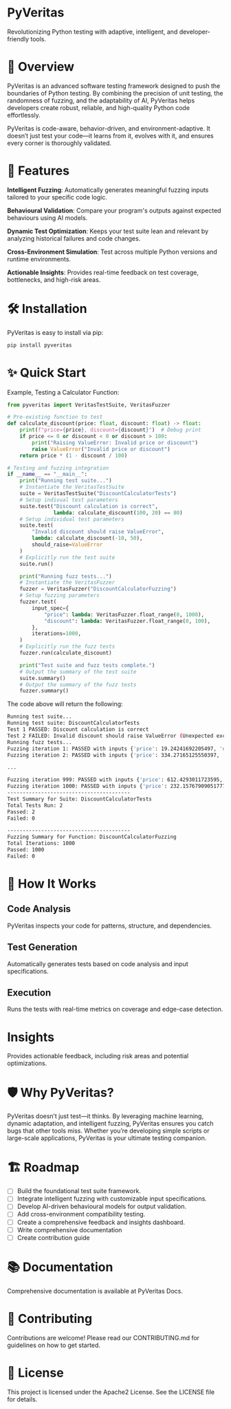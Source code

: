 # PyVeritas

Revolutionizing Python testing with adaptive, intelligent, and developer-friendly tools.

# 🚀 Overview

PyVeritas is an advanced software testing framework designed to push the boundaries of Python testing. By combining the precision of unit testing, the randomness of fuzzing, and the adaptability of AI, PyVeritas helps developers create robust, reliable, and high-quality Python code effortlessly.

PyVeritas is code-aware, behavior-driven, and environment-adaptive. It doesn’t just test your code—it learns from it, evolves with it, and ensures every corner is thoroughly validated.

# 🌟 Features

**Intelligent Fuzzing**: Automatically generates meaningful fuzzing inputs tailored to your specific code logic.

**Behavioural Validation**: Compare your program's outputs against expected behaviours using AI models.

**Dynamic Test Optimization**: Keeps your test suite lean and relevant by analyzing historical failures and code changes.

**Cross-Environment Simulation**: Test across multiple Python versions and runtime environments.

**Actionable Insights**: Provides real-time feedback on test coverage, bottlenecks, and high-risk areas.

# 🛠️ Installation

PyVeritas is easy to install via pip:

```bash
pip install pyveritas
```

# ✨ Quick Start

Example, Testing a Calculator Function:

```python
from pyveritas import VeritasTestSuite, VeritasFuzzer

# Pre-existing function to test
def calculate_discount(price: float, discount: float) -> float:
    print(f"price={price}, discount={discount}")  # Debug print
    if price <= 0 or discount < 0 or discount > 100:
        print("Raising ValueError: Invalid price or discount")
        raise ValueError("Invalid price or discount")
    return price * (1 - discount / 100)

# Testing and fuzzing integration
if __name__ == "__main__":
    print("Running test suite...")
    # Instantiate the VeritasTestSuite
    suite = VeritasTestSuite("DiscountCalculatorTests")
    # Setup indivual test parameters
    suite.test("Discount calculation is correct",
               lambda: calculate_discount(100, 20) == 80)
    # Setup individual test parameters
    suite.test(
        "Invalid discount should raise ValueError",
        lambda: calculate_discount(-10, 50),
        should_raise=ValueError
    )
    # Explicitly run the test suite
    suite.run()  

    print("Running fuzz tests...")
    # Instantiate the VeritasFuzzer
    fuzzer = VeritasFuzzer("DiscountCalculatorFuzzing")
    # Setup fuzzing parameters
    fuzzer.test(
        input_spec={
            "price": lambda: VeritasFuzzer.float_range(0, 1000),
            "discount": lambda: VeritasFuzzer.float_range(0, 100),
        },
        iterations=1000,
    )
    # Explicitly run the fuzz tests
    fuzzer.run(calculate_discount)

    print("Test suite and fuzz tests complete.")
    # Output the summary of the test suite
    suite.summary()
    # Output the summary of the fuzz tests
    fuzzer.summary()
```

The code above will return the following:

```bash
Running test suite...
Running test suite: DiscountCalculatorTests
Test 1 PASSED: Discount calculation is correct
Test 2 FAILED: Invalid discount should raise ValueError (Unexpected exception: Invalid price or discount)
Running fuzz tests...
Fuzzing iteration 1: PASSED with inputs {'price': 19.24241692205497, 'discount': 68.60162489179038}
Fuzzing iteration 2: PASSED with inputs {'price': 334.27165125550397, 'discount': 16.447106935810307}

...

Fuzzing iteration 999: PASSED with inputs {'price': 612.4293011723595, 'discount': 27.494736134752873}
Fuzzing iteration 1000: PASSED with inputs {'price': 232.15767909051777, 'discount': 25.633668078376516}
----------------------------------------
Test Summary for Suite: DiscountCalculatorTests
Total Tests Run: 2
Passed: 2
Failed: 0

----------------------------------------
Fuzzing Summary for Function: DiscountCalculatorFuzzing
Total Iterations: 1000
Passed: 1000
Failed: 0
```

# 🧠 How It Works

## Code Analysis

PyVeritas inspects your code for patterns, structure, and dependencies.

## Test Generation

Automatically generates tests based on code analysis and input specifications.

## Execution

Runs the tests with real-time metrics on coverage and edge-case detection.

# Insights

Provides actionable feedback, including risk areas and potential optimizations.

# 🛡️ Why PyVeritas?
PyVeritas doesn’t just test—it thinks. By leveraging machine learning, dynamic adaptation, and intelligent fuzzing, PyVeritas ensures you catch bugs that other tools miss. Whether you’re developing simple scripts or large-scale applications, PyVeritas is your ultimate testing companion.

# 🏗️ Roadmap
- [ ] Build the foundational test suite framework.
- [ ] Integrate intelligent fuzzing with customizable input specifications.
- [ ] Develop AI-driven behavioural models for output validation.
- [ ] Add cross-environment compatibility testing.
- [ ] Create a comprehensive feedback and insights dashboard.
- [ ] Write comprehensive documentation
- [ ] Create contribution guide

# 📚 Documentation

Comprehensive documentation is available at PyVeritas Docs.

# 🖤 Contributing
Contributions are welcome! Please read our CONTRIBUTING.md for guidelines on how to get started.

# 📝 License

This project is licensed under the Apache2 License. See the LICENSE file for details.
